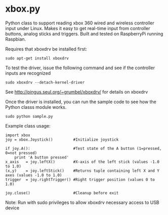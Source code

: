 xbox.py
=======

Python class to support reading xbox 360 wired and wireless controller input under Linux.  Makes it easy to get real-time input from controller buttons, analog sticks and triggers.  Built and tested on RaspberryPi running Raspbian.

Requires that xboxdrv be installed first:

    sudo apt-get install xboxdrv

To test the driver, issue the following command and see if the controller inputs are recognized

    sudo xboxdrv --detach-kernel-driver

See http://pingus.seul.org/~grumbel/xboxdrv/ for details on xboxdrv

Once the driver is installed, you can run the sample code to see how the Python classs module works.

    sudo python sample.py

Example class usage:

    import xbox
    joy = xbox.Joystick()         #Initialize joystick
    
    if joy.A():                   #Test state of the A button (1=pressed, 0=not pressed)
        print 'A button pressed'
    x_axis   = joy.leftX()        #X-axis of the left stick (values -1.0 to 1.0)
    (x,y)    = joy.leftStick()    #Returns tuple containing left X and Y axes (values -1.0 to 1.0)
    trigger  = joy.rightTrigger() #Right trigger position (values 0 to 1.0)
    
    joy.close()                   #Cleanup before exit

Note: Run with sudo privileges to allow xboxdrv necessary access to USB device
